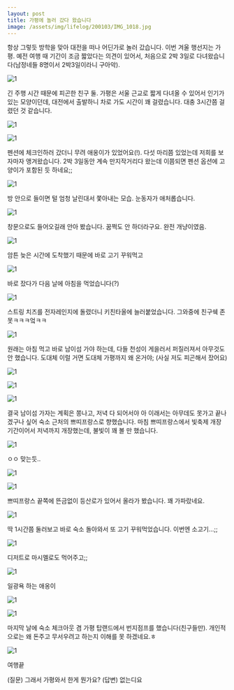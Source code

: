 ```yaml
---
layout: post
title: 가평에 놀러 갔다 왔습니다
image: /assets/img/lifelog/200103/IMG_1018.jpg
---
```


항상 그렇듯 방학을 맞아 대전을 떠나 어딘가로 놀러 갔습니다. 이번 겨울 행선지는 가평.
예전 여행 때 기간이 조금 짧았다는 의견이 있어서, 처음으로 2박 3일로 다녀왔습니다(남정네들 8명이서 2박3일이라니 구아악).

![1](/assets/img/lifelog/200103/IMG_0998.jpg)

긴 주행 시간 때문에 피곤한 친구 둘.
가평은 서울 근교로 짧게 다녀올 수 있어서 인기가 있는 모양이던데, 대전에서 출발하니 차로 가도 시간이 꽤 걸렸습니다. 대충 3시간쯤 걸렸던 것 같습니다.

![1](/assets/img/lifelog/200103/IMG_1001.jpg)

![1](/assets/img/lifelog/200103/2.jpg)

펜션에 체크인하러 갔더니 무려 애옹이가 있었어요(!). 다섯 마리쯤 있었는데 저희를 보자마자 앵겨왔습니다.
2박 3일동안 계속 만지작거리다 왔는데 이쯤되면 펜션 옵션에 고양이가 포함된 듯 하네요;;

![1](/assets/img/lifelog/200103/1.jpeg)

방 안으로 들이면 털 엄청 날린대서 쫓아내는 모습. 눈동자가 애처롭습니다.

![1](/assets/img/lifelog/200103/IMG_1014.JPG)

창문으로도 들어오길래 안아 봤습니다. 꿈쩍도 안 하더라구요. 완전 개냥이였음.

![1](/assets/img/lifelog/200103/IMG_1005.jpg)

암튼 늦은 시간에 도착했기 때문에 바로 고기 꾸워먹고

![1](/assets/img/lifelog/200103/IMG_1008.jpg)

바로 잤다가 다음 날에 아침을 먹었습니다(?)

![1](/assets/img/lifelog/200103/IMG_1011.jpg)

스트링 치즈를 전자레인지에 돌렸더니 키친타올에 늘러붙었습니다. 그와중에 친구쉑 존못ㅋㅋㅋ엌ㅋㅋ

![1](/assets/img/lifelog/200103/IMG_1013.jpg)

원래는 아침 먹고 바로 남이섬 가야 하는데, 다들 천성이 게을러서 퍼질러져서 아무것도 안 했습니다. 도대체 이럴 거면 도대체 가평까지 왜 온거야;
(사실 저도 피곤해서 잤어요)

![1](/assets/img/lifelog/200103/IMG_1017.jpg)

![1](/assets/img/lifelog/200103/IMG_1018.jpg)

![1](/assets/img/lifelog/200103/IMG_1048.jpg)

결국 남이섬 가자는 계획은 쫑나고, 저녁 다 되어서야 아 이래서는 아무데도 못가고 끝나겠구나 싶어 숙소 근처의 쁘띠프랑스로 향했습니다.
마침 쁘띠프랑스에서 빛축제 개장 기간이어서 저녁까지 개장했는데, 불빛이 꽤 볼 만 했습니다.

![1](/assets/img/lifelog/200103/IMG_1019.jpg)

ㅇㅇ 맞는듯..

![1](/assets/img/lifelog/200103/IMG_1047.jpg)

![1](/assets/img/lifelog/200103/IMG_1036.jpg)

쁘띠프랑스 끝쪽에 뜬금없이 등산로가 있어서 올라가 봤습니다. 꽤 가파랐네요.

![1](/assets/img/lifelog/200103/IMG_1049.jpg)

딱 1시간쯤 둘러보고 바로 숙소 돌아와서 또 고기 꾸워먹었습니다. 이번엔 소고기...;;

![1](/assets/img/lifelog/200103/IMG_1050.jpg)

디저트로 마시멜로도 먹어주고;;

![1](/assets/img/lifelog/200103/IMG_1054.jpg)

일광욕 하는 애옹이

![1](/assets/img/lifelog/200103/IMG_1055.jpg)

![1](/assets/img/lifelog/200103/IMG_1078.JPG)

마지막 날에 숙소 체크아웃 겸 가평 탑랜드에서 번지점프를 했습니다(친구들만). 개인적으로는 왜 돈주고 무서우려고 하는지 이해를 못 하겠네요.ㅎ

![1](/assets/img/lifelog/200103/IMG_1086.jpg)

여행끝

(질문) 그래서 가평와서 한게 뭔가요? (답변) 없는디요

